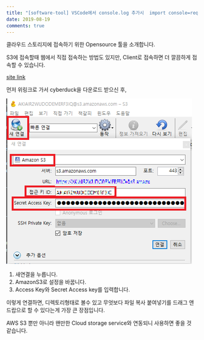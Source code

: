 ```yaml
---
title: "[software-tool] VSCode에서 console.log 추가시  import console=require('console'); 가 intellisense되는 문제"
date: 2019-08-19
comments: true
---
```


클라우드 스토리지에 접속하기 위한 Opensource 툴을 소개합니다.

S3에 접속할때 웹에서 직접 접속하는 방법도 있지만, 
Client로 접속하면 더 깔끔하게 접속할 수 있습니다. 

[site link](https://cyberduck.io/)

먼저 위링크로 가서 cyberduck을 다운로드 받으신 후, 

 ![](https://raw.githubusercontent.com/Ninja86/Ninja86.github.io/master/assets/article_images/blog/cyberduck.PNG)

1. 새연결을 누릅니다.
2. AmazonS3로 설정을 바꿉니다.
3. Access Key와 Secret Access key를 입력합니다.

이렇게 연결하면, 디렉토리형태로 볼수 있고 
무엇보다 파일 복사 붙여넣기를 드래그 앤 드랍으로 할 수 있다는게 가장 큰 장점입니다.

AWS S3 뿐만 아니라 왠만한 Cloud storage service와 연동되니 사용하면 좋을 것 같습니다.
